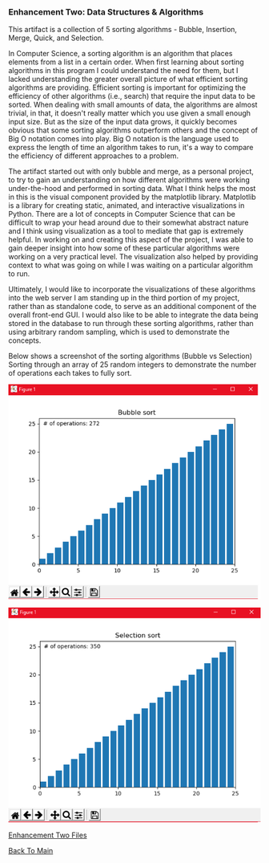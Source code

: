 ### Enhancement Two: Data Structures & Algorithms

This artifact is a collection of 5 sorting algorithms - Bubble, Insertion, Merge, Quick, and Selection.

In Computer Science, a sorting algorithm is an algorithm that places elements from a list in a certain order.
When first learning about sorting algorithms in this program I could understand the need for them, but I lacked understanding the greater overall picture of what efficient sorting algorithms are providing. Efficient sorting is important for optimizing the efficiency of other algorithms (i.e., search) that require the input data to be sorted. When dealing with small amounts of data, the algorithms are almost trivial, in that, it doesn't really matter which you use given a small enough input size. But as the size of the input data grows, it quickly becomes obvious that some sorting algorithms outperform others and the concept of Big O notation comes into play. Big O notation is the language used to express the length of time an algorithm takes to run, it's a way to compare the efficiency of different approaches to a problem.

The artifact started out with only bubble and merge, as a personal project, to try to gain an understanding on how different algorithms were working under-the-hood and performed in sorting data. What I think helps the most in this is the visual component provided by the matplotlib library. Matplotlib is a library for creating static, animated, and interactive visualizations in Python. There are a lot of concepts in Computer Science that can be difficult to wrap your head around due to their somewhat abstract nature and I think using visualization as a tool to mediate that gap is extremely helpful. In working on and creating this aspect of the project, I was able to gain deeper insight into how some of these particular algorithms were working on a very practical level. The visualization also helped by providing context to what was going on while I was waiting on a particular algorithm to run.

Ultimately, I would like to incorporate the visualizations of these algorithms into the web server I am standing up in the third portion of my project, rather than as standalone code, to serve as an additional component of the overall front-end GUI. I would also like to be able to integrate the data being stored in the database to run through these sorting algorithms, rather than using arbitrary random sampling, which is used to demonstrate the concepts.

Below shows a screenshot of the sorting algorithms (Bubble vs Selection)
Sorting through an array of 25 random integers to demonstrate the number of operations each takes to fully sort.

![Image](bubble.png)

![Image](selection.png)


[Enhancement Two Files](https://github.com/erikroc-snhu/erikroc-snhu.github.io/tree/master/Enhancement%20Two)

[Back To Main](index.md)
